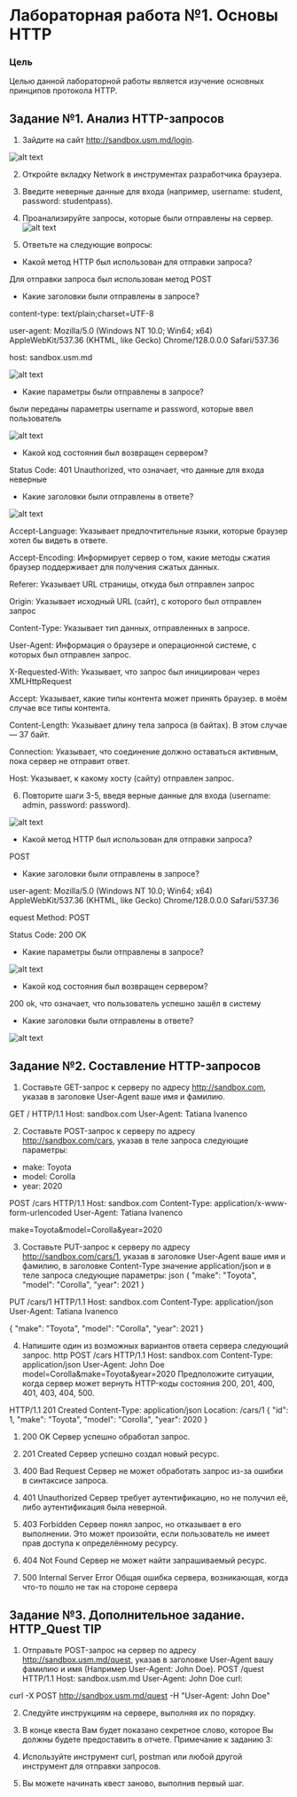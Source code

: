 # Лабораторная работа №1. Основы HTTP
### Цель

Целью данной лабораторной работы является изучение основных принципов протокола HTTP.

## Задание №1. Анализ HTTP-запросов
1. Зайдите на сайт http://sandbox.usm.md/login.

![alt text](image.png)

2. Откройте вкладку Network в инструментах разработчика браузера.

3. Введите неверные данные для входа (например, username: student, password: studentpass).

4. Проанализируйте запросы, которые были отправлены на сервер.
![alt text](image-1.png)

5. Ответьте на следующие вопросы:

* Какой метод HTTP был использован для отправки запроса?

Для отправки запроса был использован метод POST

* Какие заголовки были отправлены в запросе?

content-type: 
text/plain;charset=UTF-8

user-agent:
Mozilla/5.0 (Windows NT 10.0; Win64; x64) AppleWebKit/537.36 (KHTML, like Gecko) Chrome/128.0.0.0 Safari/537.36

host:
sandbox.usm.md

![alt text](image-2.png)

* Какие параметры были отправлены в запросе?

были переданы параметры username и password, которые ввел пользователь 

![alt text](image-3.png)

* Какой код состояния был возвращен сервером?

Status Code: 401 Unauthorized, что означает, что данные для входа неверные 

* Какие заголовки были отправлены в ответе?

![alt text](image-4.png)

Accept-Language:
Указывает предпочтительные языки, которые браузер хотел бы видеть в ответе. 

Accept-Encoding:
Информирует сервер о том, какие методы сжатия браузер поддерживает для получения сжатых данных.

Referer:
Указывает URL страницы, откуда был отправлен запрос

Origin:
Указывает исходный URL (сайт), с которого был отправлен запрос

Content-Type:
Указывает тип данных, отправленных в запросе.

User-Agent:
Информация о браузере и операционной системе, с которых был отправлен запрос.

X-Requested-With:
Указывает, что запрос был инициирован через XMLHttpRequest

Accept:
Указывает, какие типы контента может принять браузер. в моём случае все типы контента.

Content-Length:
Указывает длину тела запроса (в байтах). В этом случае — 37 байт.

Connection:
Указывает, что соединение должно оставаться активным, пока сервер не отправит ответ.

Host:
Указывает, к какому хосту (сайту) отправлен запрос.

6. Повторите шаги 3-5, введя верные данные для входа (username: admin, password: password).

![alt text](image-5.png)

* Какой метод HTTP был использован для отправки запроса?

POST

* Какие заголовки были отправлены в запросе?

user-agent:
Mozilla/5.0 (Windows NT 10.0; Win64; x64) AppleWebKit/537.36 (KHTML, like Gecko) Chrome/128.0.0.0 Safari/537.36

equest Method:
POST

Status Code:
200 OK

* Какие параметры были отправлены в запросе?

![alt text](image-6.png)

* Какой код состояния был возвращен сервером?

200 ok,  что означает, что пользователь успешно зашёл в систему 

* Какие заголовки были отправлены в ответе?

![alt text](image-7.png)


##  Задание №2. Составление HTTP-запросов

1. Составьте GET-запрос к серверу по адресу http://sandbox.com, указав в заголовке User-Agent ваше имя и фамилию.

GET / HTTP/1.1
Host: sandbox.com
User-Agent: Tatiana Ivanenco

2. Составьте POST-запрос к серверу по адресу http://sandbox.com/cars, указав в теле запроса следующие параметры:
* make: Toyota
* model: Corolla
* year: 2020

POST /cars HTTP/1.1
Host: sandbox.com
Content-Type: application/x-www-form-urlencoded
User-Agent: Tatiana Ivanenco

make=Toyota&model=Corolla&year=2020


3. Составьте PUT-запрос к серверу по адресу http://sandbox.com/cars/1, указав в заголовке User-Agent ваше имя и фамилию, в заголовке Content-Type значение application/json и в теле запроса следующие параметры: json { "make": "Toyota", "model": "Corolla", "year": 2021 }

PUT /cars/1 HTTP/1.1
Host: sandbox.com
Content-Type: application/json
User-Agent: Tatiana Ivanenco

{
  "make": "Toyota",
  "model": "Corolla",
  "year": 2021
}


4. Напишите один из возможных вариантов ответа сервера следующий запрос. http POST /cars HTTP/1.1 Host: sandbox.com Content-Type: application/json User-Agent: John Doe model=Corolla&make=Toyota&year=2020 Предположите ситуации, когда сервер может вернуть HTTP-коды состояния 200, 201, 400, 401, 403, 404, 500.

HTTP/1.1 201 Created
Content-Type: application/json
Location: /cars/1
{
  "id": 1,
  "make": "Toyota",
  "model": "Corolla",
  "year": 2020
}

1. 200 OK
Сервер успешно обработал запрос. 

2. 201 Created
Сервер успешно создал новый ресурс.

3. 400 Bad Request
Сервер не может обработать запрос из-за ошибки в синтаксисе запроса. 

4. 401 Unauthorized
Сервер требует аутентификацию, но не получил её, либо аутентификация была неверной.

5. 403 Forbidden
Сервер понял запрос, но отказывает в его выполнении. Это может произойти, если пользователь не имеет прав доступа к определённому ресурсу.

6. 404 Not Found
Сервер не может найти запрашиваемый ресурс.

7. 500 Internal Server Error
Общая ошибка сервера, возникающая, когда что-то пошло не так на стороне сервера


## Задание №3. Дополнительное задание. HTTP_Quest TIP
1. Отправьте POST-запрос на сервер по адресу http://sandbox.usm.md/quest, указав в заголовке User-Agent вашу фамилию и имя (Например User-Agent: John Doe).
POST /quest HTTP/1.1
Host: sandbox.usm.md
User-Agent: John Doe
curl:

curl -X POST http://sandbox.usm.md/quest -H "User-Agent: John Doe"

2. Следуйте инструкциям на сервере, выполняя их по порядку.

3. В конце квеста Вам будет показано секретное слово, которое Вы должны будете предоставить в отчете.
Примечание к заданию 3:

1. Используйте инструмент curl, postman или любой другой инструмент для отправки запросов.
2. Вы можете начинать квест заново, выполнив первый шаг.